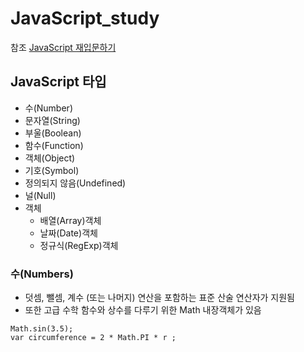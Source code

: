 # JavaScript_study 
참조 [JavaScript 재입문하기](https://developer.mozilla.org/ko/docs/A_re-introduction_to_JavaScript)
## JavaScript 타입
* 수(Number)
* 문자열(String)
* 부울(Boolean)
* 함수(Function)
* 객체(Object)
* 기호(Symbol)
* 정의되지 않음(Undefined)
* 널(Null)
* 객체
	* 배열(Array)객체
	* 날짜(Date)객체
	* 정규식(RegExp)객체


### 수(Numbers)
* 덧셈, 뺄셈, 계수 (또는 나머지) 연산을 포함하는 표준 산술 연산자가 지원됨
* 또한 고급 수학 함수와 상수를 다루기 위한 Math 내장객체가 있음
```
Math.sin(3.5);
var circumference = 2 * Math.PI * r ;
```
